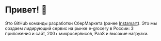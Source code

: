 # Привет! 👋 

Это GitHub команды разработки СберМаркета (ранее [Instamart](https://github.com/nstmrt)). Это мы создаем лидирующий сервис на рынке e-grocery в России: 3 приложения и сайт, 200+ микросервисов, PaaS и высокие нагрузки. 
